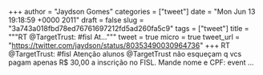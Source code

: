 
+++
author = "Jaydson Gomes"
categories = ["tweet"]
date = "Mon Jun 13 19:18:59 +0000 2011"
draft = false
slug = "3a743a018fbd78ed76761697212fd5ad260fa5c9"
tags = ["tweet"]
title = """RT @TargetTrust: #fisl At..."""
tweet = true
micro = true
tweet_url = "https://twitter.com/jaydson/status/80353490030964736"
+++
RT @TargetTrust: #fisl Atenção alunos @TargetTrust não esqueçam q vcs pagam apenas R$ 30,00 a inscrição no FISL. Mande nome e CPF: event ...

